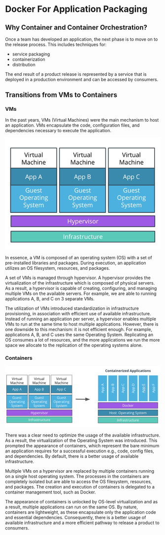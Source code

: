 # Docker For Application Packaging

## Why Container and Container Orchestration?

Once a team has developed an application, the next phase is to move on to the release process. This includes techniques for:
 - service packaging 
 - containerization
 - distribution

The end result of a product release is represented by a service that is deployed in a production environment and can be accessed by consumers.

## Transitions from VMs to Containers

### VMs
In the past years, VMs (Virtual Machines) were the main mechanism to host an application. VMs encapsulate the code, configuration files, and dependencies necessary to execute the application.

![fig_1](./figures/multiple_apps_hosted_on_vms.png)

In essence, a VM is composed of an operating system (OS) with a set of pre-installed libraries and packages. During execution, an application utilizes an OS filesystem, resources, and packages.

A set of VMs is managed through hypervisor. A hypervisor provides the virtualization of the infrastructure which is composed of physical servers. As a result, a hypervisor is capable of creating, configuring, and managing multiple VMs on the available servers. For example, we are able to running applications A, B, and C on 3 separate VMs.

The utilization of VMs introduced standardization in infrastructure provisioning, in association with efficient use of available infrastructure. Instead of running an application per server, a hypervisor enables multiple VMs to run at the same time to host multiple applications. However, there is one downside to this mechanism: it is not efficient enough. For example, applications A, B, and C uses the same Operating System. Replicating an OS consumes a lot of resources, and the more applications we run the more space we allocate to the replication of the operating systems alone.

### Containers

![fig_2](./figures/vms_to_containers.png)

There was a clear need to optimize the usage of the available infrastructure. As a result, the virtualization of the Operating System was introduced. This prompted the appearance of containers, which represent the bare minimum an application requires for a successful execution e.g., code, config files, and dependencies. By default, there is a better usage of available infrastructure.

Multiple VMs on a hypervisor are replaced by multiple containers running on a single host operating system. The processes in the containers are completely isolated but are able to access the OS filesystem, resources, and packages. The creation and execution of containers is delegated to a container management tool, such as Docker.

The appearance of containers is unlocked by OS-level virtualization and as a result, multiple applications can run on the same OS. By nature, containers are lightweight, as these encapsulate only the application code and essential dependencies. Consequently, there is a better usage of available infrastructure and a more efficient pathway to release a product to consumers.

